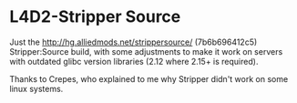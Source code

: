 L4D2-Stripper Source
====================

Just the http://hg.alliedmods.net/strippersource/ (7b6b696412c5) Stripper:Source build, with some adjustments to make it work on servers with outdated glibc version libraries (2.12 where 2.15+ is required).

Thanks to Crepes, who explained to me why Stripper didn't work on some linux systems.
